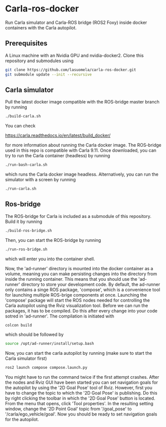 # Carla-ros-docker

Run Carla simulator and Carla-ROS bridge (ROS2 Foxy) inside docker containers with the Carla autopilot.

## Prerequisites

A Linux machine with an Nvidia GPU and nvidia-docker2. Clone this repository and submodules using

```bash
git clone https://github.com/lasuomela/carla-ros-docker.git
git submodule update --init --recursive
```

## Carla simulator

Pull the latest docker image compatible with the ROS-bridge master branch by running


```bash
./build-carla.sh
```

You can check

https://carla.readthedocs.io/en/latest/build_docker/

for more information about running the Carla docker image. The ROS-bridge used in this repo is compatible with Carla 9.11. Once downloaded, you can try to run the Carla container (headless) by running 

```bash
./run-bash-carla.sh
```

which runs the Carla docker image headless. Alternatively, you can run the simulator with a screen by running

```bash
./run-carla.sh
```

## Ros-bridge

The ROS-bridge for Carla is included as a submodule of this repository. Build it by running 

```bash
./build-ros-bridge.sh
```
Then, you can start the ROS-bridge by running

```bash
./run-ros-bridge.sh
```
which will enter you into the container shell. 

Now, the 'ad-runner' directory is mounted into the docker container as a volume, meaning you can make persisting changes into the directory from inside the running container. This means that you should use the 'ad-runner' directory to store your development code. By default, the ad-runner only contains a singe ROS package, 'compose', which is a convenience tool for launching multiple ROS-brige components at once. Launching the 'compose' package will start the ROS nodes needed for controlling the Carla autopilot using the Rviz visualization tool. Before we can run the packages, it has to be compiled. Do this after every change into your code sotred in 'ad-runner'. The compilation is initiated with

```bash
colcon build
```
which should be followed by

```bash
source /opt/ad-runner/install/setup.bash
```

Now, you can start the carla autopilot by running (make sure to start the Carla simulator first)

```bash
ros2 launch compose compose.launch.py
```
You might have to run the command twice if the first attempt crashes. After the nodes and Rviz GUI have been started you can set navigation goals for the autopilot by using the '2D Goal Pose' tool of Rviz. However, first you have to change the topic to which the '2D Goal Pose' is publishing. Do this by right clicking the toolbar in which the '2D Goal Pose' button is located. From the menu that opens, click 'Tool properties'. In the resulting setting window, change the '2D Point Goal' topic from '/goal_pose' to '/carla/ego_vehicle/goal'. Now you should be ready to set navigation goals for the autopilot.
